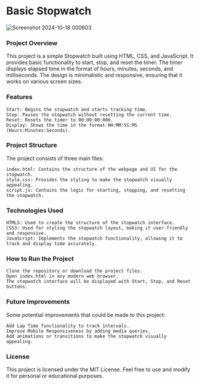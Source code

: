 # Basic Stopwatch

![Screenshot 2024-10-18 000603](https://github.com/user-attachments/assets/04409472-df44-4b3a-b236-fa9e5f0ff794)

### Project Overview

This project is a simple Stopwatch built using HTML, CSS, and JavaScript. It provides basic functionality to start, stop, and reset the timer. The timer displays elapsed time in the format of hours, minutes, seconds, and milliseconds.
The design is minimalistic and responsive, ensuring that it works on various screen sizes.

### Features

    Start: Begins the stopwatch and starts tracking time.
    Stop: Pauses the stopwatch without resetting the current time.
    Reset: Resets the timer to 00:00:00:000.
    Display: Shows the time in the format HH:MM:SS:MS (Hours:Minutes:Seconds).

### Project Structure

The project consists of three main files:

    index.html: Contains the structure of the webpage and UI for the stopwatch.
    style.css: Provides the styling to make the stopwatch visually appealing.
    script.js: Contains the logic for starting, stopping, and resetting the stopwatch.

### Technologies Used

    HTML5: Used to create the structure of the stopwatch interface.
    CSS3: Used for styling the stopwatch layout, making it user-friendly and responsive.
    JavaScript: Implements the stopwatch functionality, allowing it to track and display time accurately.

### How to Run the Project

    Clone the repository or download the project files.
    Open index.html in any modern web browser.
    The stopwatch interface will be displayed with Start, Stop, and Reset buttons.

### Future Improvements

Some potential improvements that could be made to this project:

    Add Lap Time functionality to track intervals.
    Improve Mobile Responsiveness by adding media queries.
    Add animations or transitions to make the stopwatch visually appealing.

### License

This project is licensed under the MIT License. Feel free to use and modify it for personal or educational purposes.
